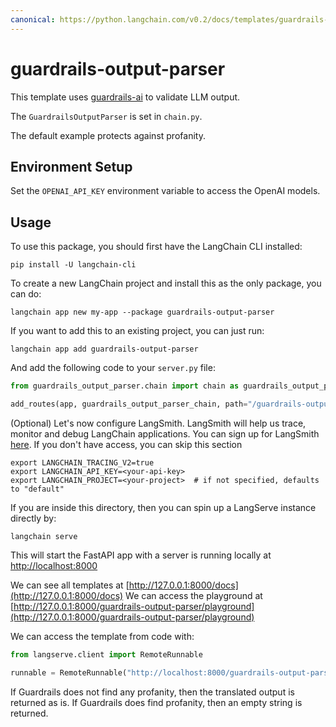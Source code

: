 ```yaml
---
canonical: https://python.langchain.com/v0.2/docs/templates/guardrails-output-parser/
---
```


# guardrails-output-parser

This template uses [guardrails-ai](https://github.com/guardrails-ai/guardrails) to validate LLM output. 

The `GuardrailsOutputParser` is set in `chain.py`.
 
The default example protects against profanity.

## Environment Setup

Set the `OPENAI_API_KEY` environment variable to access the OpenAI models.

## Usage

To use this package, you should first have the LangChain CLI installed:

```shell
pip install -U langchain-cli
```

To create a new LangChain project and install this as the only package, you can do:

```shell
langchain app new my-app --package guardrails-output-parser
```

If you want to add this to an existing project, you can just run:

```shell
langchain app add guardrails-output-parser
```

And add the following code to your `server.py` file:
```python
from guardrails_output_parser.chain import chain as guardrails_output_parser_chain

add_routes(app, guardrails_output_parser_chain, path="/guardrails-output-parser")
```

(Optional) Let's now configure LangSmith. 
LangSmith will help us trace, monitor and debug LangChain applications. 
You can sign up for LangSmith [here](https://smith.langchain.com/). 
If you don't have access, you can skip this section


```shell
export LANGCHAIN_TRACING_V2=true
export LANGCHAIN_API_KEY=<your-api-key>
export LANGCHAIN_PROJECT=<your-project>  # if not specified, defaults to "default"
```

If you are inside this directory, then you can spin up a LangServe instance directly by:

```shell
langchain serve
```

This will start the FastAPI app with a server is running locally at 
[http://localhost:8000](http://localhost:8000)

We can see all templates at [http://127.0.0.1:8000/docs](http://127.0.0.1:8000/docs)
We can access the playground at [http://127.0.0.1:8000/guardrails-output-parser/playground](http://127.0.0.1:8000/guardrails-output-parser/playground)  

We can access the template from code with:

```python
from langserve.client import RemoteRunnable

runnable = RemoteRunnable("http://localhost:8000/guardrails-output-parser")
```

If Guardrails does not find any profanity, then the translated output is returned as is. If Guardrails does find profanity, then an empty string is returned.